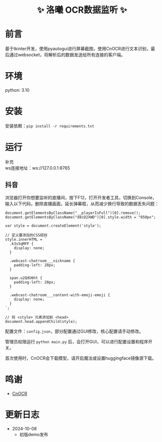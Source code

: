 <div align="center">

# ✨ 洛曦 OCR数据监听  ✨

</div>

# 前言

基于tkinter开发，使用pyautogui进行屏幕截图，使用CnOCR进行文本识别，最后通过websocket，将解析后的数据发送给所有连接的客户端。

# 环境

python: 3.10  

# 安装

安装依赖：`pip install -r requirements.txt`  

# 运行

补充  
ws连接地址：ws://127.0.0.1:8765  

## 抖音

浏览器打开你想要监听的直播间，按下F12，打开开发者工具，切换到Console，输入以下代码，删除直播画面，延长弹幕框，从而减少换行导致的数据丢失问题：
```
document.getElementsByClassName("__playerIsFull")[0].remove();
document.getElementsByClassName("d8cD2XWD")[0].style.width = "850px";

var style = document.createElement('style');

// 定义要添加的CSS规则
style.innerHTML = `
  .k3s5qMFF {
    display: none;
  }

  .webcast-chatroom___nickname {
    padding-left: 20px;
  }
  
  span.u2QdU6ht {
    padding-left: 20px;
  }

  .webcast-chatroom___content-with-emoji-emoji {
    display: none;
  }
`;

// 将 <style> 元素添加到 <head>
document.head.appendChild(style);
```

配置文件：`config.json`，部分配置通过GUI修改，核心配置请手动修改。  

管理员权限运行 `python main.py` 后，会打开GUI，可以进行配置设置和程序开关。  

首次使用时，CnOCR会下载模型，请开启魔法或设置huggingface镜像源下载。  



# 鸣谢

- [CnOCR](https://github.com/breezedeus/CnOCR)

# 更新日志

- 2024-10-08
    - 初版demo发布
